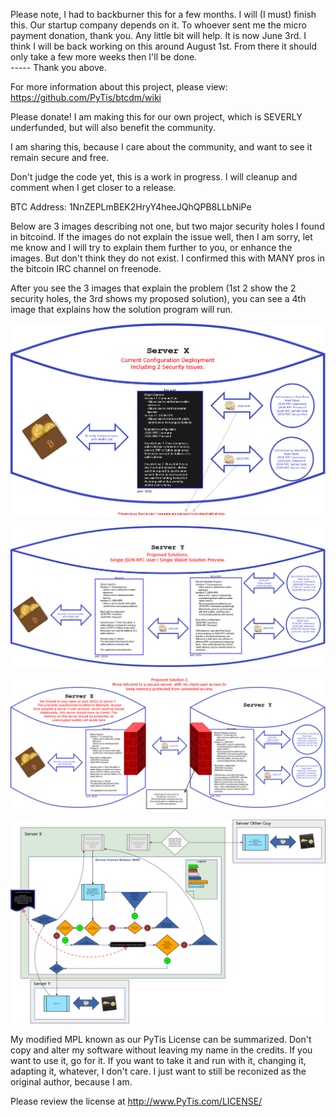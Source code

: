 Please note, I had to backburner this for a few months.  I will (I must) finish this.  Our startup company depends on it.  To whoever sent me the micro payment donation, thank you.  Any little bit will help.  It is now June 3rd.  I think I will be back working on this around August 1st.  From there it should only take a few more weeks then I'll be done.  
----- Thank you above.


For more information about this project, please view: https://github.com/PyTis/btcdm/wiki


Please donate!  I am making this for our own project, which is SEVERLY underfunded, but will also benefit the community.

I am sharing this, because I care about the community, and want to see it remain secure and free.

Don't judge the code yet, this is a work in progress.  I will cleanup and comment when I get closer to a release.

BTC Address: 1NnZEPLmBEK2HryY4heeJQhQPB8LLbNiPe


Below are 3 images describing not one, but two major security holes I found in bitcoind.  If the images do not explain the issue well, then I am sorry, let me know and I will try to explain them further to you, or enhance the images.  But don't think they do not exist.  I confirmed this with MANY pros in the bitcoin IRC channel on freenode.

After you see the 3 images that explain the problem (1st 2 show the 2 security holes, the 3rd shows my proposed solution), you can see a 4th image that explains how the solution program will run.

[![bitcoind Problem 1 overview](https://raw.githubusercontent.com/PyTis/btcdm/master/BitcoinD_Issue-a.png)](https://raw.githubusercontent.com/PyTis/btcdm/master/BitcoinD_Issue-a.png)

[![bitcoind Problem 2 overview](https://raw.githubusercontent.com/PyTis/btcdm/master/BitcoinD_Issue-b.png)](https://raw.githubusercontent.com/PyTis/btcdm/master/BitcoinD_Issue-b.png)


[![Overview to proposed solution for bitcoind daemon, a mediator](https://raw.githubusercontent.com/PyTis/btcdm/master/BitcoinD_Issue-c.png)](https://raw.githubusercontent.com/PyTis/btcdm/master/BitcoinD_Issue-c.png)


[![bitcoind daemon mediator high level overview](https://raw.githubusercontent.com/PyTis/btcdm/master/BitcoinDm.png)](https://raw.githubusercontent.com/PyTis/btcdm/master/BitcoinDm.png)

My modified MPL known as our PyTis License can be summarized.  Don't copy and alter my software without leaving my name in the credits.  If you want to use it, go for it.  If you want to take it and run with it, changing it, adapting it, whatever, I don't care.  I just want to still be reconized as the original author, because I am.

Please review the license at http://www.PyTis.com/LICENSE/

